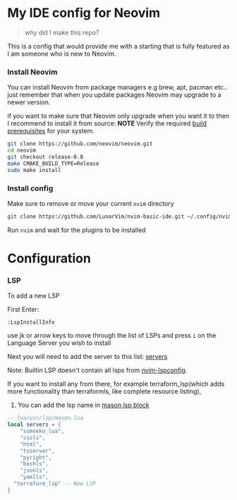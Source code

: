 # My IDE config for Neovim

>why did I make this repo?

This is a config that would provide me with a starting that is fully featured as I am someone who is new to Neovim.

### Install Neovim

You can install Neovim from package managers e.g brew, apt, pacman etc.. just remember that when you update packages Neovim may upgrade to a newer version.

if you want to make sure that Neovim only upgrade when you want it to then I recommend to install it from source:
  **NOTE** Verify the required [build prerequisites](https://github.com/neovim/neovim/wiki/Building-Neovim#build-prerequisites) for your system.
  ```sh
git clone https://github.com/neovim/neovim.git
cd neovim
git checkout release-0.8
make CMAKE_BUILD_TYPE=Release
sudo make install
```
### Install config
Make sure to remove or move your current `nvim` directory

```sh
git clone https://github.com/LunarVim/nvim-basic-ide.git ~/.config/nvim
```

Run `nvim` and wait for the plugins to be installed

# Configuration

### LSP

To add a new LSP

First Enter:

```
:LspInstallInfo
```

use jk or arrow keys to move through the list of LSPs and press `i` on the Language Server you wish to install

Next you will need to add the server to this list: [servers](https://github.com/LunarVim/nvim-basic-ide/blob/0e65f504f634026f5765ce6a092612d385d6306d/lua/user/lsp/mason.lua#L1)

Note: Builtin LSP doesn't contain all lsps from [nvim-lspconfig](https://github.com/neovim/nvim-lspconfig/blob/master/doc/server_configurations.md#terraform_lsp).

If you want to install any from there, for example terraform_lsp(which adds more functionality than terraformls, like complete resource listing),

1. You can add the lsp name in [mason lsp block](https://github.com/LunarVim/nvim-basic-ide/blob/f03955dc1e5879164f9229d44d98ca81a948cbfb/lua/user/lsp/mason.lua#L1-L10)

```lua
-- lua/usr/lsp/mason.lua
local servers = {
	"sumneko_lua",
	"cssls",
	"html",
	"tsserver",
	"pyright",
	"bashls",
	"jsonls",
	"yamlls",
  "terraform_lsp" -- New LSP
}
```
